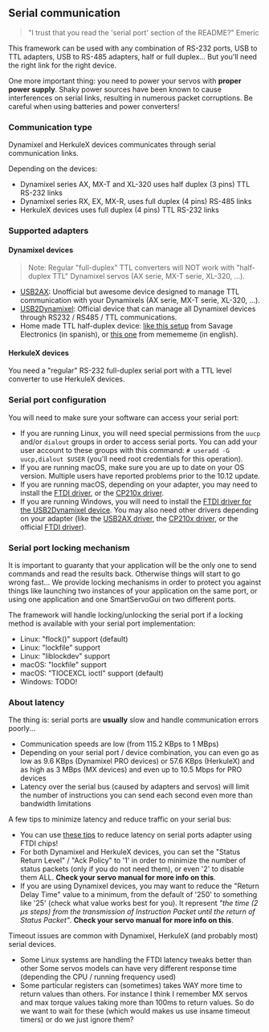 Serial communication
--------------------

> "I trust that you read the 'serial port' section of the README?" Emeric

This framework can be used with any combination of RS-232 ports, USB to TTL adapters, USB to RS-485 adapters, half or full duplex... But you'll need the right link for the right device.

One more important thing: you need to power your servos with **proper power supply**. Shaky power sources have been known to cause interferences on serial links, resulting in numerous packet corruptions. Be careful when using batteries and power converters!

### Communication type

Dynamixel and HerkuleX devices communicates through serial communication links.

Depending on the devices:
- Dynamixel series AX, MX-T and XL-320 uses half duplex (3 pins) TTL RS-232 links
- Dynamixel series RX, EX, MX-R, uses full duplex (4 pins) RS-485 links
- HerkuleX devices uses full duplex (4 pins) TTL RS-232 links

### Supported adapters

#### Dynamixel devices

> Note: Regular "full-duplex" TTL converters will NOT work with "half-duplex TTL" Dynamixel servos (AX serie, MX-T serie, XL-320, ...).

* [USB2AX](http://www.xevelabs.com/doku.php?id=product:usb2ax:usb2ax): Unofficial but awesome device designed to manage TTL communication with your Dynamixels (AX serie, MX-T serie, XL-320, ...).
* [USB2Dynamixel](http://support.robotis.com/en/product/auxdevice/interface/usb2dxl_manual.htm): Official device that can manage all Dynamixel devices through RS232 / RS485 / TTL communications.
* Home made TTL half-duplex device: [like this setup](http://savageelectronics.blogspot.fr/2011/01/arduino-y-dynamixel-ax-12.html) from Savage Electronics (in spanish), or [this one](http://www.memememememememe.me/the-dynamixel/) from memememe (in english).

#### HerkuleX devices

You need a "regular" RS-232 full-duplex serial port with a TTL level converter to use HerkuleX devices.

### Serial port configuration

You will need to make sure your software can access your serial port:
* If you are running Linux, you will need special permissions from the `uucp` and/or `dialout` groups in order to access serial ports. You can add your user account to these groups with this command: `# useradd -G uucp,dialout $USER` (you'll need root credentials for this operation).
* If you are running macOS, make sure you are up to date on your OS version. Multiple users have reported problems prior to the 10.12 update.
* If you are running macOS, depending on your adapter, you may need to install the [FTDI driver](http://www.robotis.com/xe/download_en/646927), or the [CP210x driver](http://www.silabs.com/products/mcu/pages/usbtouartbridgevcpdrivers.aspx).
* If you are running Windows, you will need to install the [FTDI driver for the USB2Dynamixel device](http://www.robotis.com/xe/download_en/646927). You may also need other drivers depending on your adapter (like the [USB2AX driver](https://raw.githubusercontent.com/Xevel/usb2ax/master/firmware/lufa_usb2ax/USB2AX.inf), the [CP210x driver](http://www.silabs.com/products/mcu/pages/usbtouartbridgevcpdrivers.aspx), or the official [FTDI driver](http://www.ftdichip.com/Drivers/D2XX.htm)).

### Serial port locking mechanism

It is important to guaranty that your application will be the only one to send commands and read the results back. Otherwise things will start to go wrong fast... We provide locking mechanisms in order to protect you against things like launching two instances of your application on the same port, or using one application and one SmartServoGui on two different ports.

The framework will handle locking/unlocking the serial port if a locking method is available with your serial port implementation:
* Linux: "flock()" support (default)
* Linux: "lockfile" support
* Linux: "liblockdev" support
* macOS: "lockfile" support
* macOS: "TIOCEXCL ioctl" support (default)
* Windows: TODO!

### About latency

The thing is: serial ports are **usually** slow and handle communication errors poorly...
* Communication speeds are low (from 115.2 KBps to 1 MBps)
* Depending on your serial port / device combination, you can even go as low as 9.6 KBps (Dynamixel PRO devices) or 57.6 KBps (HerkuleX) and as high as 3 MBps (MX devices) and even up to 10.5 Mbps for PRO devices
* Latency over the serial bus (caused by adapters and servos) will limit the number of instructions you can send each second even more than bandwidth limitations

A few tips to minimize latency and reduce traffic on your serial bus:
* You can use [these tips](https://projectgus.com/2011/10/notes-on-ftdi-latency-with-arduino/) to reduce latency on serial ports adapter using FTDI chips!
* For both Dynamixel and HerkuleX devices, you can set the "Status Return Level" / "Ack Policy" to '1' in order to minimize the number of status packets (only if you do not need them), or even '2' to disable them ALL. **Check your servo manual for more info on this**.
* If you are using Dynamixel devices, you may want to reduce the "Return Delay Time" value to a minimum, from the default of '250' to something like '25' (check what value works best for you). It represent *"the time (2 µs steps) from the transmission of Instruction Packet until the return of Status Packet"*. **Check your servo manual for more info on this**.

Timeout issues are common with Dynamixel, HerkuleX (and probably most) serial devices.

* Some Linux systems are handling the FTDI latency tweaks better than other
Some servos models can have very different response time (depending the CPU / running frequency used)
* Some particular registers can (sometimes) takes WAY more time to return values than others. For instance I think I remember MX servos and max torque values taking more than 100ms to return values. So do we want to wait for these (which would makes us use insame timeout timers) or do we just ignore them?
